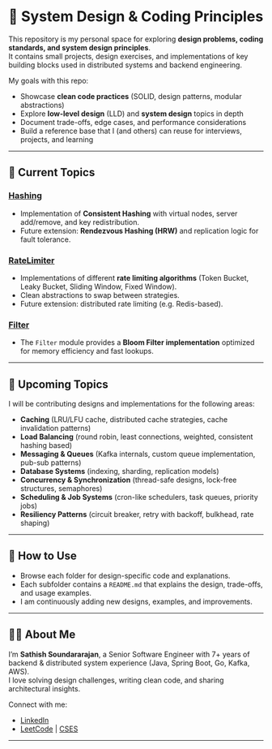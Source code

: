 # 🎯 System Design & Coding Principles

This repository is my personal space for exploring **design problems, coding standards, and system design principles**.  
It contains small projects, design exercises, and implementations of key building blocks used in distributed systems and backend engineering.  

My goals with this repo:
- Showcase **clean code practices** (SOLID, design patterns, modular abstractions)  
- Explore **low-level design** (LLD) and **system design** topics in depth  
- Document trade-offs, edge cases, and performance considerations  
- Build a reference base that I (and others) can reuse for interviews, projects, and learning  

---

## 📂 Current Topics

### [Hashing](./Hashing)
- Implementation of **Consistent Hashing** with virtual nodes, server add/remove, and key redistribution.  
- Future extension: **Rendezvous Hashing (HRW)** and replication logic for fault tolerance.  

### [RateLimiter](./RateLimiter)
- Implementations of different **rate limiting algorithms** (Token Bucket, Leaky Bucket, Sliding Window, Fixed Window).  
- Clean abstractions to swap between strategies.  
- Future extension: distributed rate limiting (e.g. Redis-based).  

### [Filter](./Filter)
 - The `Filter` module provides a **Bloom Filter implementation** optimized for memory efficiency and fast lookups.  

---

## 📅 Upcoming Topics

I will be contributing designs and implementations for the following areas:  

- **Caching** (LRU/LFU cache, distributed cache strategies, cache invalidation patterns)  
- **Load Balancing** (round robin, least connections, weighted, consistent hashing based)  
- **Messaging & Queues** (Kafka internals, custom queue implementation, pub-sub patterns)  
- **Database Systems** (indexing, sharding, replication models)  
- **Concurrency & Synchronization** (thread-safe designs, lock-free structures, semaphores)  
- **Scheduling & Job Systems** (cron-like schedulers, task queues, priority jobs)  
- **Resiliency Patterns** (circuit breaker, retry with backoff, bulkhead, rate shaping)  

---

## 🚀 How to Use
- Browse each folder for design-specific code and explanations.  
- Each subfolder contains a `README.md` that explains the design, trade-offs, and usage examples.  
- I am continuously adding new designs, examples, and improvements.  

---

## 🧑‍💻 About Me
I’m **Sathish Soundararajan**, a Senior Software Engineer with 7+ years of backend & distributed system experience (Java, Spring Boot, Go, Kafka, AWS).  
I love solving design challenges, writing clean code, and sharing architectural insights.  

Connect with me:  
- [LinkedIn](https://www.linkedin.com/in/sathish-soundararajan-85a877227)  
- [LeetCode](https://leetcode.com/u/leetsatzh) | [CSES](https://cses.fi/user/259187)  

---
